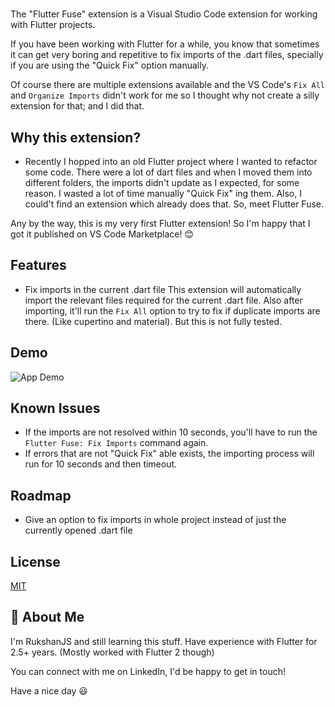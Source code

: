 
# 

The "Flutter Fuse" extension is a Visual Studio Code extension for working with Flutter projects. 

If you have been working with Flutter for a while, you know that sometimes it can get very boring and repetitive to fix imports of the .dart files, specially if you are using the "Quick Fix" option manually.

Of course there are multiple extensions available and the VS Code's `Fix All` and `Organize Imports` didn't work for me so I thought why not create a silly extension for that; and I did that.

## Why this extension?

- Recently I hopped into an old Flutter project where I wanted to refactor some code. There were a lot of dart files and when I moved them into different folders, the imports didn't update as I expected, for some reason. I wasted a lot of time manually "Quick Fix" ing them. Also, I could't find an extension which already does that. So, meet Flutter Fuse. 

Any by the way, this is my very first Flutter extension! So I'm happy that I got it published on VS Code Marketplace! 😊

## Features

- Fix imports in the current .dart file
This extension will automatically import the relevant files required for the current .dart file. Also after importing, it'll run the `Fix All` option to try to fix if duplicate imports are there. (Like cupertino and material). But this is not fully tested.


## Demo

![App Demo](https://im2.ezgif.com/tmp/ezgif-2-03aaa15e5e.gif)


## Known Issues

- If the imports are not resolved within 10 seconds, you'll have to run the `Flutter Fuse: Fix Imports` command again.
- If errors that are not "Quick Fix" able exists, the importing process will run for 10 seconds and then timeout.
## Roadmap

- Give an option to fix imports in whole project instead of just the currently opened .dart file


## License

[MIT](https://choosealicense.com/licenses/mit/)


## 🚀 About Me
I'm RukshanJS and still learning this stuff. Have experience with Flutter for 2.5+ years. (Mostly worked with Flutter 2 though) 

You can connect with me on LinkedIn, I'd be happy to get in touch!

Have a nice day 😃


